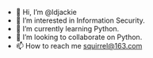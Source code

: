 - 👋 Hi, I’m @ldjackie
- 👀 I’m interested in Information Security.
- 🌱 I’m currently learning Python.
- 💞️ I’m looking to collaborate on Python.
- 📫 How to reach me squirrel@163.com

<!---
ldjackie/ldjackie is a ✨ special ✨ repository because its `README.md` (this file) appears on your GitHub profile.
You can click the Preview link to take a look at your changes.
--->

